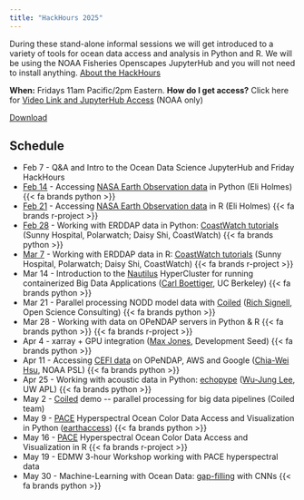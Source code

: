 ```yaml
---
title: "HackHours 2025"
---
```


During these stand-alone informal sessions we will get introduced to a variety of tools for ocean data access and analysis in Python and R. We will be using the NOAA Fisheries Openscapes JupyterHub and you will not need to install anything. [About the HackHours](https://nmfs-opensci.github.io/NOAAHackDays/content/hackhours.html)

**When:** Fridays 11am Pacific/2pm Eastern. **How do I get access?** Click here for [Video Link and JupyterHub Access](https://docs.google.com/document/d/15Wu28DGDKNsdQmW5yuFd3JJuUSn91HFxCEb3dqPxYcs/edit?usp=sharing) (NOAA only)

<a href="https://raw.githubusercontent.com/nmfs-opensci/NMFSHackDays-2025/main/topics-2025/2025-02-14-earthdata/0-earthdata-catalog.ipynb" download>Download</a>

## Schedule

-   Feb 7 - Q&A and Intro to the Ocean Data Science JupyterHub and Friday HackHours
-   [Feb 14](2025-02-14-earthdata/index.html) - Accessing [NASA Earth Observation data](https://www.earthdata.nasa.gov/) in Python (Eli Holmes) {{< fa brands python >}}
-   [Feb 21](2025-02-21-earthdata/index.html) - Accessing [NASA Earth Observation data](https://www.earthdata.nasa.gov/) in R (Eli Holmes) {{< fa brands r-project >}}
-   [Feb 28](2025-02-28-ERDDAP-Py/index.html) - Working with ERDDAP data in Python: [CoastWatch tutorials](https://github.com/coastwatch-training/CoastWatch-Tutorials) (Sunny Hospital, Polarwatch; Daisy Shi, CoastWatch) {{< fa brands python >}}
-   [Mar 7](2025-03-07-ERDDAP-R/index.html) - Working with ERDDAP data in R: [CoastWatch tutorials](https://github.com/coastwatch-training/CoastWatch-Tutorials) (Sunny Hospital, Polarwatch; Daisy Shi, CoastWatch) {{< fa brands r-project >}}
-   Mar 14 - Introduction to the [Nautilus](https://nationalresearchplatform.org/nautilus/) HyperCluster for running containerized Big Data Applications ([Carl Boettiger](https://www.carlboettiger.info/), UC Berkeley) {{< fa brands python >}}
-   Mar 21 - Parallel processing NODD model data with [Coiled](https://www.coiled.io/) ([Rich Signell](https://opensciencecomputing.com/), Open Science Consulting) {{< fa brands python >}}
-   Mar 28 - Working with data on OPeNDAP servers in Python & R {{< fa brands python >}} {{< fa brands r-project >}}
-   Apr 4 - xarray + GPU integration ([Max Jones](https://github.com/maxrjones), Development Seed) {{< fa brands python >}}
-   Apr 11 - Accessing [CEFI data](https://psl.noaa.gov/cefi_portal/) on OPeNDAP, AWS and Google ([Chia-Wei Hsu](https://psl.noaa.gov/people/chia-wei.hsu/), NOAA PSL) {{< fa brands python >}}
-   Apr 25 - Working with acoustic data in Python: [echopype](https://echopype.readthedocs.io/en/stable/) ([Wu-Jung Lee](https://www.apl.washington.edu/people/profile.php?last_name=Lee&first_name=Wu-Jung), UW APL) {{< fa brands python >}}
-   May 2 - [Coiled](https://www.coiled.io/) demo -- parallel processing for big data pipelines (Coiled team)
-   May 9 - [PACE](https://pace.oceansciences.org/home.htm) Hyperspectral Ocean Color Data Access and Visualization in Python ([earthaccess](https://earthaccess.readthedocs.io/en/latest/)) {{< fa brands python >}}
-   May 16 - [PACE](https://pace.oceansciences.org/home.htm) Hyperspectral Ocean Color Data Access and Visualization in R {{< fa brands r-project >}}
-   May 19 - EDMW 3-hour Workshop working with PACE hyperspectral data
-   May 30 - Machine-Learning with Ocean Data: [gap-filling](https://doi.org/10.6084/m9.figshare.27936036.v1) with CNNs {{< fa brands python >}}
